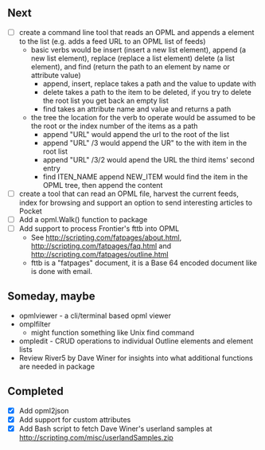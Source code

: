 
## Next

+ [ ] create a command line tool that reads an OPML and appends a element to the list (e.g. adds a feed URL to an OPML list of feeds)
    + basic verbs would be insert (insert a new list element), append (a new list element), replace (replace a list element) delete (a list element), and find (return the path to an element by name or attribute value)
        + append, insert, replace takes a path and the value to update with
        + delete takes a path to the item to be deleted, if you try to delete the root list you get back an empty list
        + find takes an attribute name and value and returns a path
    + the tree the location for the verb to operate would be assumed to be the root or the index number of the items as a path
        + append "URL" would append the url to the root of the list
        + append "URL" /3 would append the UR" to the with item in the root list
        + append "URL" /3/2 would apend the URL the third items' second entry 
        + find ITEN_NAME append NEW_ITEM would find the item in the OPML tree, then append the content
+ [ ] create a tool that can read an OPML file, harvest the current feeds, index for browsing and support an option to send interesting articles to Pocket
+ [ ] Add a opml.Walk() function to package
+ [ ] Add support to process Frontier's fttb into OPML
    + See http://scripting.com/fatpages/about.html, http://scripting.com/fatpages/faq.html and http://scripting.com/fatpages/outline.html
    + fttb is a "fatpages" document, it is a Base 64 encoded document like is done with email.

## Someday, maybe

+ opmlviewer - a cli/terminal based opml viewer
+ omplfilter
    + might function something like Unix find command
+ ompledit - CRUD operations to individual Outline elements and element lists
+ Review River5 by Dave Winer for insights into what additional functions are needed in package 

## Completed

+ [x] Add opml2json 
+ [x] Add support for custom attributes
+ [x] Add Bash script to fetch Dave Winer's userland samples at http://scripting.com/misc/userlandSamples.zip
